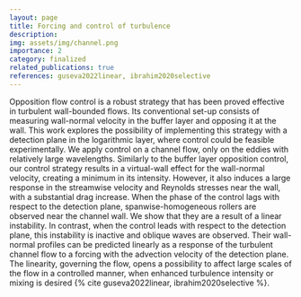 ```yaml
---
layout: page
title: Forcing and control of turbulence
description: 
img: assets/img/channel.png
importance: 2
category: finalized
related_publications: true
references: guseva2022linear, ibrahim2020selective
---
```


Opposition flow control is a robust strategy that has been proved effective in turbulent wall-bounded flows. Its conventional set-up consists of measuring wall-normal velocity
in the buffer layer and opposing it at the wall. This work explores the possibility of implementing this strategy with a detection plane in the logarithmic layer, where control
could be feasible experimentally. We apply control on a channel flow, only on the eddies with relatively large wavelengths. Similarly to the buffer layer opposition control, our control strategy results in a virtual-wall effect for the wall-normal velocity, creating a minimum in its intensity. However, it also induces a large response in the streamwise velocity and Reynolds stresses near the wall, with a substantial drag increase. When the phase of the control lags with respect to the detection plane, spanwise-homogeneous rollers are observed near the channel wall. We show that they are a result of a linear instability. In contrast, when the control leads with respect to the detection plane, this instability is inactive and oblique waves are observed. Their wall-normal profiles can be predicted linearly as a response of the turbulent channel flow to a forcing with the advection velocity of the detection plane. The linearity, governing the flow, opens a possibility to affect large scales of the flow in a controlled manner, when enhanced turbulence intensity or mixing is desired {% cite guseva2022linear, ibrahim2020selective %}.
